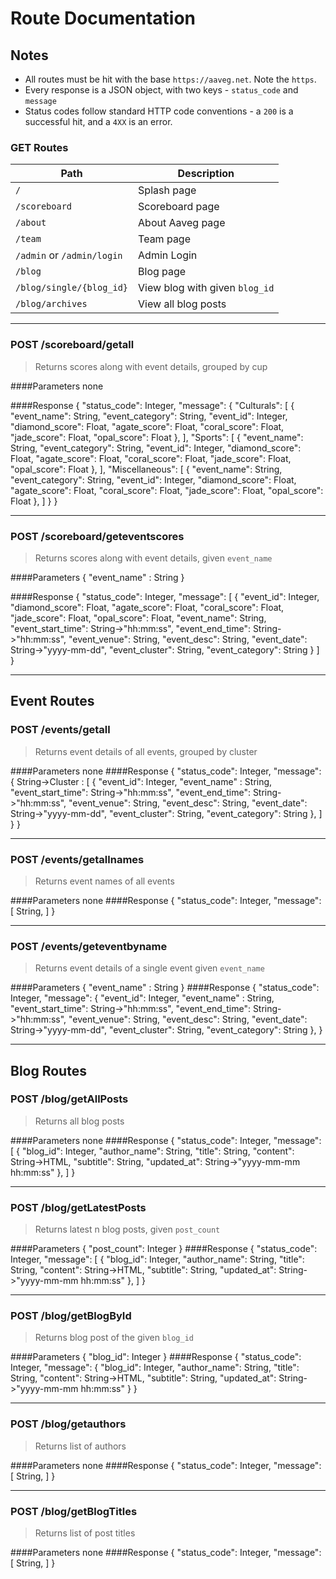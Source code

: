 # Route Documentation 
## Notes
 - All routes must be hit with the base `https://aaveg.net`. Note the `https`.
 - Every response is a JSON object, with two keys - `status_code` and `message`
 - Status codes follow standard HTTP code conventions - a `200` is a successful hit, and a `4XX` is an error.


### GET Routes

Path                       | Description
---------------------------|-------------------
`/`                        | Splash page
`/scoreboard`              | Scoreboard page
`/about`                   | About Aaveg page
`/team`                    | Team page
`/admin` or `/admin/login` | Admin Login
`/blog`                    | Blog page
`/blog/single/{blog_id}`   | View blog with given `blog_id`
`/blog/archives`           | View all blog posts 


----------


### POST /scoreboard/getall
> Returns scores along with event details, grouped by cup 

####Parameters
    none

####Response
    {
      "status_code": Integer,
      "message": {
        "Culturals": [
          {
            "event_name": String,
            "event_category": String,
            "event_id": Integer,
            "diamond_score": Float,
            "agate_score": Float,
            "coral_score": Float,
            "jade_score": Float,
            "opal_score": Float
          },
        ],
        "Sports": [
          {
            "event_name": String,
            "event_category": String,
            "event_id": Integer,
            "diamond_score": Float,
            "agate_score": Float,
            "coral_score": Float,
            "jade_score": Float,
            "opal_score": Float
          },
        ],
        "Miscellaneous": [
          {
            "event_name": String,
            "event_category": String,
            "event_id": Integer,
            "diamond_score": Float,
            "agate_score": Float,
            "coral_score": Float,
            "jade_score": Float,
            "opal_score": Float
          },
        ]
      }
    }


----------


### POST /scoreboard/geteventscores
> Returns scores along with event details, given `event_name`
 
####Parameters
    {
        "event_name" : String
    }

####Response
    {
      "status_code": Integer,
      "message": [
        {
          "event_id": Integer,
          "diamond_score": Float,
          "agate_score": Float,
          "coral_score": Float,
          "jade_score": Float,
          "opal_score": Float,
          "event_name": String,
          "event_start_time": String->"hh:mm:ss",
          "event_end_time": String->"hh:mm:ss",
          "event_venue": String,
          "event_desc": String,
          "event_date": String->"yyyy-mm-dd",
          "event_cluster": String,
          "event_category": String
        }
      ]
    }


----------


## Event Routes
### POST /events/getall
> Returns event details of all events, grouped by cluster

####Parameters
    none
####Response
    {
      "status_code": Integer,
      "message": {
        String->Cluster : [
          {
              "event_id": Integer,
              "event_name" : String,
              "event_start_time": String->"hh:mm:ss",
              "event_end_time": String->"hh:mm:ss",
              "event_venue": String,
              "event_desc": String,
              "event_date": String->"yyyy-mm-dd",
              "event_cluster": String,
              "event_category": String
          },
        ]
      }
    }


----------


### POST /events/getallnames
> Returns event names of all events

####Parameters
    none
####Response
    {
      "status_code": Integer,
      "message": [
        String,
      ]
    }


----------


### POST /events/geteventbyname
> Returns event details of a single event given `event_name`

####Parameters
    {
        "event_name" : String
    }
####Response
    {
      "status_code": Integer,
      "message": {
              "event_id": Integer,
              "event_name" : String,
              "event_start_time": String->"hh:mm:ss",
              "event_end_time": String->"hh:mm:ss",
              "event_venue": String,
              "event_desc": String,
              "event_date": String->"yyyy-mm-dd",
              "event_cluster": String,
              "event_category": String
          },
    }


----------


## Blog Routes
### POST /blog/getAllPosts
> Returns all blog posts

####Parameters
    none
####Response
    {
      "status_code": Integer,
      "message": [
            {
              "blog_id": Integer,
              "author_name": String,
              "title": String,
              "content": String->HTML,
              "subtitle": String,
              "updated_at": String->"yyyy-mm-mm hh:mm:ss"
            },
        ]
    }


----------


### POST /blog/getLatestPosts
> Returns latest n blog posts, given `post_count`

####Parameters
    {
        "post_count": Integer
    }
####Response
    {
      "status_code": Integer,
      "message": [
            {
              "blog_id": Integer,
              "author_name": String,
              "title": String,
              "content": String->HTML,
              "subtitle": String,
              "updated_at": String->"yyyy-mm-mm hh:mm:ss"
            },
        ]
    }


----------


### POST /blog/getBlogById
> Returns blog post of the given `blog_id`

####Parameters
    {
        "blog_id": Integer
    }
####Response
    {
      "status_code": Integer,
      "message": {
          "blog_id": Integer,
          "author_name": String,
          "title": String,
          "content": String->HTML,
          "subtitle": String,
          "updated_at": String->"yyyy-mm-mm hh:mm:ss"
        }
    }


----------


### POST /blog/getauthors
> Returns list of authors

####Parameters
    none
####Response
    {
      "status_code": Integer,
      "message": [
          String,
        ]
    }


----------


### POST /blog/getBlogTitles
> Returns list of post titles

####Parameters
    none
####Response
    {
      "status_code": Integer,
      "message": [
          String,
        ]
    }
